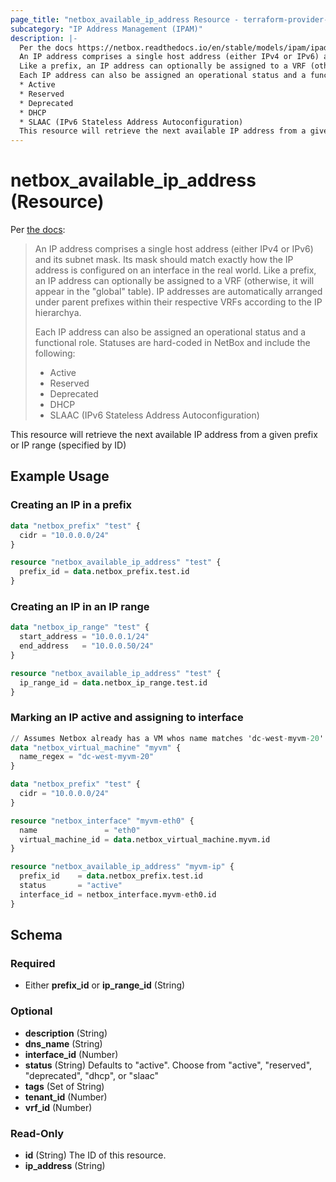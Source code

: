 ```yaml
---
page_title: "netbox_available_ip_address Resource - terraform-provider-netbox"
subcategory: "IP Address Management (IPAM)"
description: |-
  Per the docs https://netbox.readthedocs.io/en/stable/models/ipam/ipaddress/:
  An IP address comprises a single host address (either IPv4 or IPv6) and its subnet mask. Its mask should match exactly how the IP address is configured on an interface in the real world.
  Like a prefix, an IP address can optionally be assigned to a VRF (otherwise, it will appear in the "global" table). IP addresses are automatically arranged under parent prefixes within their respective VRFs according to the IP hierarchya.
  Each IP address can also be assigned an operational status and a functional role. Statuses are hard-coded in NetBox and include the following:
  * Active
  * Reserved
  * Deprecated
  * DHCP
  * SLAAC (IPv6 Stateless Address Autoconfiguration)
  This resource will retrieve the next available IP address from a given prefix or IP range (specified by ID)
---
```


# netbox_available_ip_address (Resource)

Per [the docs](https://netbox.readthedocs.io/en/stable/models/ipam/ipaddress/):

> An IP address comprises a single host address (either IPv4 or IPv6) and its subnet mask. Its mask should match exactly how the IP address is configured on an interface in the real world.
> Like a prefix, an IP address can optionally be assigned to a VRF (otherwise, it will appear in the "global" table). IP addresses are automatically arranged under parent prefixes within their respective VRFs according to the IP hierarchya.
>
> Each IP address can also be assigned an operational status and a functional role. Statuses are hard-coded in NetBox and include the following: 
> * Active
> * Reserved
> * Deprecated
> * DHCP
> * SLAAC (IPv6 Stateless Address Autoconfiguration)

This resource will retrieve the next available IP address from a given prefix or IP range (specified by ID)

## Example Usage
### Creating an IP in a prefix
```terraform
data "netbox_prefix" "test" {
  cidr = "10.0.0.0/24"
}

resource "netbox_available_ip_address" "test" {
  prefix_id = data.netbox_prefix.test.id
}
```

### Creating an IP in an IP range
```terraform
data "netbox_ip_range" "test" {
  start_address = "10.0.0.1/24"
  end_address   = "10.0.0.50/24"
}

resource "netbox_available_ip_address" "test" {
  ip_range_id = data.netbox_ip_range.test.id
}
```

### Marking an IP active and assigning to interface
```terraform
// Assumes Netbox already has a VM whos name matches 'dc-west-myvm-20'
data "netbox_virtual_machine" "myvm" {
  name_regex = "dc-west-myvm-20"
}

data "netbox_prefix" "test" {
  cidr = "10.0.0.0/24"
}

resource "netbox_interface" "myvm-eth0" {
  name               = "eth0"
  virtual_machine_id = data.netbox_virtual_machine.myvm.id
}

resource "netbox_available_ip_address" "myvm-ip" {
  prefix_id    = data.netbox_prefix.test.id
  status       = "active"
  interface_id = netbox_interface.myvm-eth0.id
}
```

## Schema

### Required

- Either **prefix_id** or **ip_range_id** (String)

### Optional

- **description** (String)
- **dns_name** (String)
- **interface_id** (Number)
- **status** (String) Defaults to "active".  Choose from "active", "reserved", "deprecated", "dhcp", or "slaac"
- **tags** (Set of String)
- **tenant_id** (Number)
- **vrf_id** (Number)

### Read-Only

- **id** (String) The ID of this resource.
- **ip_address** (String)
